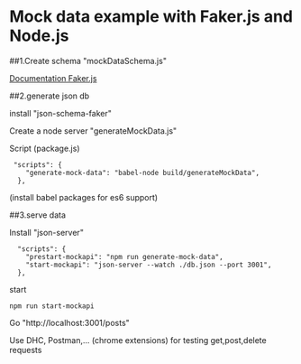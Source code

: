 # Mock data example with Faker.js and Node.js

##1.Create schema "mockDataSchema.js"

<a href="https://github.com/marak/Faker.js/">Documentation Faker.js</a>

##2.generate json db 

install "json-schema-faker"

Create a node server "generateMockData.js"

Script (package.js)
```
 "scripts": {
    "generate-mock-data": "babel-node build/generateMockData",
  },
```

(install babel packages for es6 support)

##3.serve data

Install "json-server"

```
  "scripts": {
    "prestart-mockapi": "npm run generate-mock-data",
    "start-mockapi": "json-server --watch ./db.json --port 3001",
  },
```

start

```
npm run start-mockapi
```

Go "http://localhost:3001/posts"

Use DHC, Postman,... (chrome extensions) for testing get,post,delete requests




